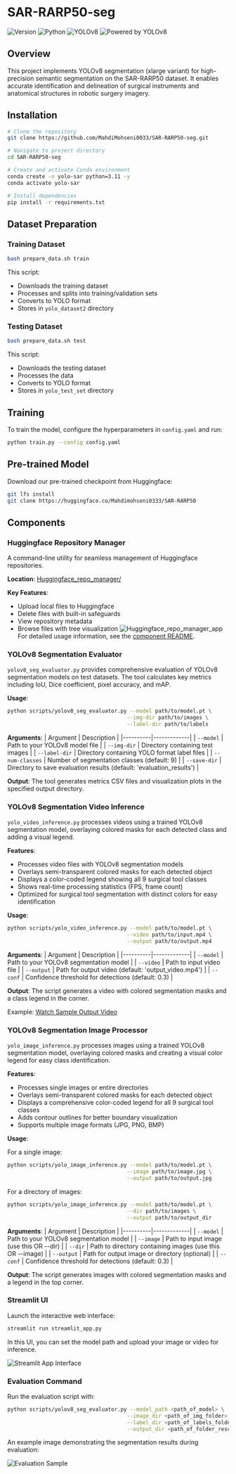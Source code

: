 # SAR-RARP50-seg

![Version](https://img.shields.io/badge/version-1.0.0-blue)
![Python](https://img.shields.io/badge/python-3.11-brightgreen)
![YOLOv8](https://img.shields.io/badge/model-YOLOv8--xlarge-orange)
![Powered by YOLOv8](https://img.shields.io/badge/%F0%9F%A4%96%20Powered%20by-YOLOv8-yellow)

## Overview

This project implements YOLOv8 segmentation (xlarge variant) for high-precision semantic segmentation on the SAR-RARP50 dataset. It enables accurate identification and delineation of surgical instruments and anatomical structures in robotic surgery imagery.

## Installation

```bash
# Clone the repository
git clone https://github.com/MahdiMohseni0033/SAR-RARP50-seg.git

# Navigate to project directory
cd SAR-RARP50-seg

# Create and activate Conda environment
conda create -n yolo-sar python=3.11 -y
conda activate yolo-sar

# Install dependencies
pip install -r requirements.txt
```

## Dataset Preparation

### Training Dataset

```bash
bash prepare_data.sh train
```

This script:
- Downloads the training dataset
- Processes and splits into training/validation sets
- Converts to YOLO format
- Stores in `yolo_dataset2` directory

### Testing Dataset

```bash
bash prepare_data.sh test
```

This script:
- Downloads the testing dataset
- Processes the data
- Converts to YOLO format
- Stores in `yolo_test_set` directory

## Training

To train the model, configure the hyperparameters in `config.yaml` and run:

```bash
python train.py --config config.yaml
```

## Pre-trained Model

Download our pre-trained checkpoint from Huggingface:

```bash
git lfs install
git clone https://huggingface.co/Mahdimohseni0333/SAR-RARP50
```

## Components

### Huggingface Repository Manager

A command-line utility for seamless management of Huggingface repositories.

**Location**: [Huggingface_repo_manager/](Huggingface_repo_manager/)

**Key Features**:
- Upload local files to Huggingface
- Delete files with built-in safeguards
- View repository metadata
- Browse files with tree visualization
![Huggingface_repo_manager_app](assets/HF-manager.png)
For detailed usage information, see the [component README](Huggingface_repo_manager/README.md).

### YOLOv8 Segmentation Evaluator

`yolov8_seg_evaluator.py` provides comprehensive evaluation of YOLOv8 segmentation models on test datasets. The tool calculates key metrics including IoU, Dice coefficient, pixel accuracy, and mAP.


**Usage**:
```bash
python scripts/yolov8_seg_evaluator.py --model path/to/model.pt \
                                      --img-dir path/to/images \
                                      --label-dir path/to/labels
```

**Arguments**:
| Argument | Description |
|----------|-------------|
| `--model` | Path to your YOLOv8 model file |
| `--img-dir` | Directory containing test images |
| `--label-dir` | Directory containing YOLO format label files |
| `--num-classes` | Number of segmentation classes (default: 9) |
| `--save-dir` | Directory to save evaluation results (default: 'evaluation_results') |

**Output**: The tool generates metrics CSV files and visualization plots in the specified output directory.

### YOLOv8 Segmentation Video Inference

`yolo_video_inference.py` processes videos using a trained YOLOv8 segmentation model, overlaying colored masks for each detected class and adding a visual legend.

**Features**:
- Processes video files with YOLOv8 segmentation models
- Overlays semi-transparent colored masks for each detected object
- Displays a color-coded legend showing all 9 surgical tool classes
- Shows real-time processing statistics (FPS, frame count)
- Optimized for surgical tool segmentation with distinct colors for easy identification

**Usage**:
```bash
python scripts/yolo_video_inference.py --model path/to/model.pt \
                                      --video path/to/input.mp4 \
                                      --output path/to/output.mp4
```

**Arguments**:
| Argument | Description |
|----------|-------------|
| `--model` | Path to your YOLOv8 segmentation model |
| `--video` | Path to input video file |
| `--output` | Path for output video (default: 'output_video.mp4') |
| `--conf` | Confidence threshold for detections (default: 0.3) |

**Output**: The script generates a video with colored segmentation masks and a class legend in the corner.

Example: [Watch Sample Output Video](assets/output.mp4)

### YOLOv8 Segmentation Image Processor

`yolo_image_inference.py` processes images using a trained YOLOv8 segmentation model, overlaying colored masks and creating a visual color legend for easy class identification.

**Features**:
- Processes single images or entire directories
- Overlays semi-transparent colored masks for each detected object
- Displays a comprehensive color-coded legend for all 9 surgical tool classes
- Adds contour outlines for better boundary visualization
- Supports multiple image formats (JPG, PNG, BMP)

**Usage**:

For a single image:
```bash
python scripts/yolo_image_inference.py --model path/to/model.pt \
                                      --image path/to/image.jpg \
                                      --output path/to/output.jpg
```

For a directory of images:
```bash
python scripts/yolo_image_inference.py --model path/to/model.pt \
                                      --dir path/to/images \
                                      --output path/to/output_dir
```

**Arguments**:
| Argument | Description |
|----------|-------------|
| `--model` | Path to your YOLOv8 segmentation model |
| `--image` | Path to input image (use this OR --dir) |
| `--dir` | Path to directory containing images (use this OR --image) |
| `--output` | Path for output image or directory (optional) |
| `--conf` | Confidence threshold for detections (default: 0.3) |

**Output**: The script generates images with colored segmentation masks and a legend in the top corner.

### Streamlit UI

Launch the interactive web interface:

```bash
streamlit run streamlit_app.py
```

In this UI, you can set the model path and upload your image or video for inference.

![Streamlit App Interface](assets/image_streamlit.png)

### Evaluation Command

Run the evaluation script with:

```bash
python scripts/yolov8_seg_evaluator.py --model_path <path_of_model> \
                                      --image_dir <path_of_img_folder> \
                                      --label_dir <path_of_labels_folder> \
                                      --output_dir <path_of_folder_result> 
```

An example image demonstrating the segmentation results during evaluation:

![Evaluation Sample](assets/evaluation_sample.png)